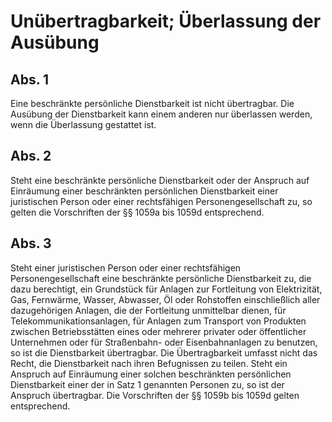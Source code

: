# Unübertragbarkeit; Überlassung der Ausübung



## Abs. 1

 Eine beschränkte persönliche Dienstbarkeit ist nicht übertragbar. Die Ausübung der Dienstbarkeit kann einem anderen nur überlassen werden, wenn die Überlassung gestattet ist.

## Abs. 2

 Steht eine beschränkte persönliche Dienstbarkeit oder der Anspruch auf Einräumung einer beschränkten persönlichen Dienstbarkeit einer juristischen Person oder einer rechtsfähigen Personengesellschaft zu, so gelten die Vorschriften der §§ 1059a bis 1059d entsprechend.

## Abs. 3

 Steht einer juristischen Person oder einer rechtsfähigen Personengesellschaft eine beschränkte persönliche Dienstbarkeit zu, die dazu berechtigt, ein Grundstück für Anlagen zur Fortleitung von Elektrizität, Gas, Fernwärme, Wasser, Abwasser, Öl oder Rohstoffen einschließlich aller dazugehörigen Anlagen, die der Fortleitung unmittelbar dienen, für Telekommunikationsanlagen, für Anlagen zum Transport von Produkten zwischen Betriebsstätten eines oder mehrerer privater oder öffentlicher Unternehmen oder für Straßenbahn- oder Eisenbahnanlagen zu benutzen, so ist die Dienstbarkeit übertragbar. Die Übertragbarkeit umfasst nicht das Recht, die Dienstbarkeit nach ihren Befugnissen zu teilen. Steht ein Anspruch auf Einräumung einer solchen beschränkten persönlichen Dienstbarkeit einer der in Satz 1 genannten Personen zu, so ist der Anspruch übertragbar. Die Vorschriften der §§ 1059b bis 1059d gelten entsprechend. 

